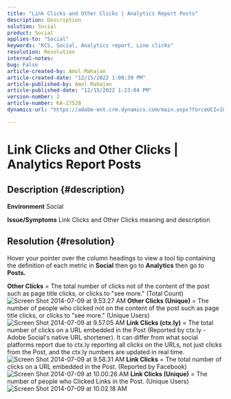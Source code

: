 ```yaml
---
title: "Link Clicks and Other Clicks | Analytics Report Posts"
description: Description
solution: Social
product: Social
applies-to: "Social"
keywords: "KCS, Social, Analytics report, Line clicks"
resolution: Resolution
internal-notes: 
bug: False
article-created-by: Amol Mahajan
article-created-date: "12/15/2022 1:00:39 PM"
article-published-by: Amol Mahajan
article-published-date: "12/15/2022 1:23:04 PM"
version-number: 2
article-number: KA-17528
dynamics-url: "https://adobe-ent.crm.dynamics.com/main.aspx?forceUCI=1&pagetype=entityrecord&etn=knowledgearticle&id=c7533577-787c-ed11-81ac-6045bd006b4b"

---
```

# Link Clicks and Other Clicks | Analytics Report Posts

## Description {#description}

<b>Environment</b>
Social


<b>Issue/Symptoms</b>
Link Clicks and Other Clicks meaning and description


## Resolution {#resolution}


Hover your pointer over the column headings to view a tool tip containing the definition of each metric in <b>Social</b> then go to <b>Analytics</b> then go to <b>Posts.</b>

<b>Other Clicks</b> = The total number of clicks not of the content of the post such as page title clicks, or clicks to "see more." (Total Count)
![Screen Shot 2014-07-09 at 9.53.27 AM](https://helpx.adobe.com/content/dam/help/en/social/kb/link-clicks-click-definitions/jcr%3acontent/main-pars/image/Screen%20Shot%202014-07-09%20at%209.53.27%20AM.png "Screen Shot 2014-07-09 at 9.53.27 AM")
<b>Other Clicks (Unique)</b> = The number of people who clicked not on the content of the post such as page title clicks, or clicks to "see more." (Unique Users)
![Screen Shot 2014-07-09 at 9.57.05 AM](https://helpx.adobe.com/content/dam/help/en/social/kb/link-clicks-click-definitions/jcr%3acontent/main-pars/image_0/Screen%20Shot%202014-07-09%20at%209.57.05%20AM.png "Screen Shot 2014-07-09 at 9.57.05 AM")
<b>Link Clicks (ctx.ly)</b> = The total number of clicks on a URL embedded in the Post (Reported by ctx.ly - Adobe Social's native URL shortener). It can differ from what social platforms report due to ctx.ly reporting all clicks on the URLs, not just clicks from the Post, and the ctx.ly numbers are updated in real time.
![Screen Shot 2014-07-09 at 9.58.31 AM](https://helpx.adobe.com/content/dam/help/en/social/kb/link-clicks-click-definitions/jcr%3acontent/main-pars/image_1/Screen%20Shot%202014-07-09%20at%209.58.31%20AM.png "Screen Shot 2014-07-09 at 9.58.31 AM")
<b>Link Clicks</b> = The total number of clicks on a URL embedded in the Post. (Reported by Facebook)
![Screen Shot 2014-07-09 at 10.00.26 AM](https://helpx.adobe.com/content/dam/help/en/social/kb/link-clicks-click-definitions/jcr%3acontent/main-pars/image_2/Screen%20Shot%202014-07-09%20at%2010.00.26%20AM.png "Screen Shot 2014-07-09 at 10.00.26 AM")
<b>Link Clicks (Unique)</b> = The number of people who Clicked Links in the Post. (Unique Users)
![Screen Shot 2014-07-09 at 10.02.18 AM](https://helpx.adobe.com/content/dam/help/en/social/kb/link-clicks-click-definitions/jcr%3acontent/main-pars/image_3/Screen%20Shot%202014-07-09%20at%2010.02.18%20AM.png "Screen Shot 2014-07-09 at 10.02.18 AM")
